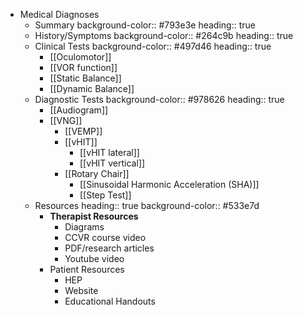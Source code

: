 - Medical Diagnoses
	- Summary
	  background-color:: #793e3e
	  heading:: true
	- History/Symptoms
	  background-color:: #264c9b
	  heading:: true
	- Clinical Tests
	  background-color:: #497d46
	  heading:: true
		- [[Oculomotor]]
		- [[VOR function]]
		- [[Static Balance]]
		- [[Dynamic Balance]]
	- Diagnostic Tests
	  background-color:: #978626
	  heading:: true
		- [[Audiogram]]
		- [[VNG]]
			- [[VEMP]]
			- [[vHIT]]
				- [[vHIT lateral]]
				- [[vHIT vertical]]
			- [[Rotary Chair]]
				- [[Sinusoidal Harmonic Acceleration (SHA)]]
				- [[Step Test]]
	- Resources
	  heading:: true
	  background-color:: #533e7d
		- **Therapist Resources**
			- Diagrams
			- CCVR course video
			- PDF/research articles
			- Youtube video
		- Patient Resources
			- HEP
			- Website
			- Educational Handouts